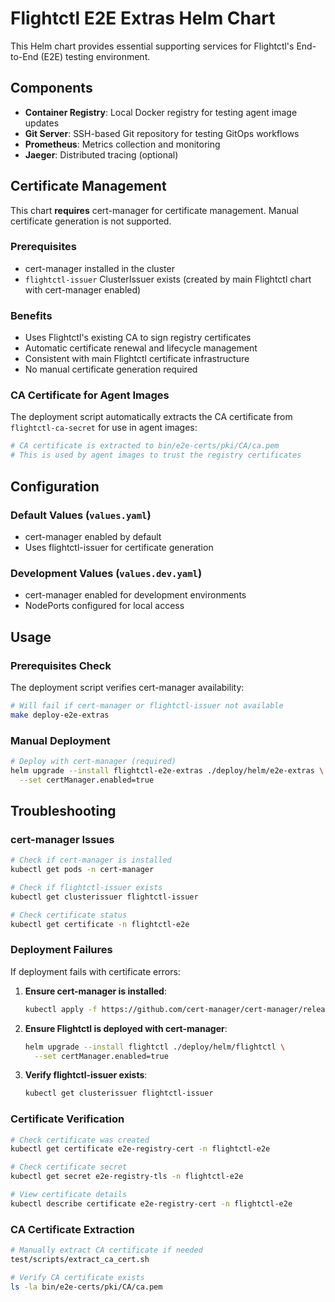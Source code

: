 # Flightctl E2E Extras Helm Chart

This Helm chart provides essential supporting services for Flightctl's End-to-End (E2E) testing environment.

## Components

- **Container Registry**: Local Docker registry for testing agent image updates
- **Git Server**: SSH-based Git repository for testing GitOps workflows  
- **Prometheus**: Metrics collection and monitoring
- **Jaeger**: Distributed tracing (optional)

## Certificate Management

This chart **requires** cert-manager for certificate management. Manual certificate generation is not supported.

### Prerequisites

- cert-manager installed in the cluster
- `flightctl-issuer` ClusterIssuer exists (created by main Flightctl chart with cert-manager enabled)

### Benefits

- Uses Flightctl's existing CA to sign registry certificates
- Automatic certificate renewal and lifecycle management
- Consistent with main Flightctl certificate infrastructure
- No manual certificate generation required

### CA Certificate for Agent Images

The deployment script automatically extracts the CA certificate from `flightctl-ca-secret` for use in agent images:

```bash
# CA certificate is extracted to bin/e2e-certs/pki/CA/ca.pem
# This is used by agent images to trust the registry certificates
```

## Configuration

### Default Values (`values.yaml`)
- cert-manager enabled by default
- Uses flightctl-issuer for certificate generation

### Development Values (`values.dev.yaml`)  
- cert-manager enabled for development environments
- NodePorts configured for local access

## Usage

### Prerequisites Check
The deployment script verifies cert-manager availability:

```bash
# Will fail if cert-manager or flightctl-issuer not available
make deploy-e2e-extras
```

### Manual Deployment
```bash
# Deploy with cert-manager (required)
helm upgrade --install flightctl-e2e-extras ./deploy/helm/e2e-extras \
  --set certManager.enabled=true
```

## Troubleshooting

### cert-manager Issues
```bash
# Check if cert-manager is installed
kubectl get pods -n cert-manager

# Check if flightctl-issuer exists
kubectl get clusterissuer flightctl-issuer

# Check certificate status
kubectl get certificate -n flightctl-e2e
```

### Deployment Failures
If deployment fails with certificate errors:

1. **Ensure cert-manager is installed**:
   ```bash
   kubectl apply -f https://github.com/cert-manager/cert-manager/releases/download/v1.15.0/cert-manager.yaml
   ```

2. **Ensure Flightctl is deployed with cert-manager**:
   ```bash
   helm upgrade --install flightctl ./deploy/helm/flightctl \
     --set certManager.enabled=true
   ```

3. **Verify flightctl-issuer exists**:
   ```bash
   kubectl get clusterissuer flightctl-issuer
   ```

### Certificate Verification
```bash
# Check certificate was created
kubectl get certificate e2e-registry-cert -n flightctl-e2e

# Check certificate secret
kubectl get secret e2e-registry-tls -n flightctl-e2e

# View certificate details
kubectl describe certificate e2e-registry-cert -n flightctl-e2e
```

### CA Certificate Extraction
```bash
# Manually extract CA certificate if needed
test/scripts/extract_ca_cert.sh

# Verify CA certificate exists
ls -la bin/e2e-certs/pki/CA/ca.pem
``` 